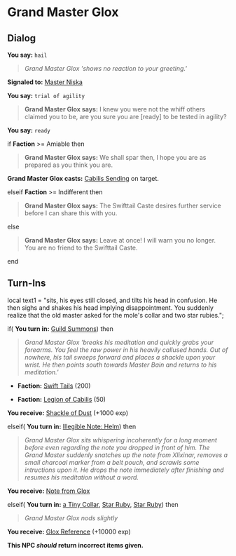 # Grand Master Glox
## Dialog

**You say:** `hail`



>*Grand Master Glox 'shows no reaction to your greeting.'*


**Signaled to:**  [Master Niska](/npc/106097)

**You say:** `trial of agility`



>**Grand Master Glox says:** I knew you were not the whiff others claimed you to be, are you sure you are [ready] to be tested in agility?

**You say:** `ready`



if **Faction** >= Amiable then



>**Grand Master Glox says:** We shall spar then, I hope you are as prepared as you think you are.



**Grand Master Glox casts:** [Cabilis Sending](/spell/2064) on target.


elseif **Faction** >= Indifferent then



>**Grand Master Glox says:** The Swifttail Caste desires further service before I can share this with you.


else



>**Grand Master Glox says:** Leave at once!  I will warn you no longer.  You are no friend to the Swifttail Caste.

end

## Turn-Ins



local text1 = "sits, his eyes still closed, and tilts his head in confusion. He then sighs and shakes his head implying disappointment. You suddenly realize that the old master asked for the mole's collar and two star rubies.";




if( **You turn in:** [Guild Summons](/item/18204)) then 


>*Grand Master Glox 'breaks his meditation and quickly grabs your forearms. You feel the raw power in his heavily callused hands. Out of nowhere, his tail sweeps forward and places a shackle upon your wrist. He then points south towards Master Bain and returns to his meditation.'*


* __Faction:__ [Swift Tails](/faction/444) (200)



* __Faction:__ [Legion of Cabilis](/faction/441) (50)






 **You receive:**  [Shackle of Dust](/item/4190) (+1000 exp)


elseif( **You turn in:** [Illegible Note: Helm](/item/14788)) then


>*Grand Master Glox sits whispering incoherently for a long moment before even regarding the note you dropped in front of him. The Grand Master suddenly snatches up the note from Xlixinar, removes a small charcoal marker from a belt pouch, and scrawls some intructions upon it. He drops the note immediately after finishing and resumes his meditation without a word.*


 **You receive:**  [Note from Glox](/item/18980) 

elseif( **You turn in:** [a Tiny Collar](/item/14782), [Star Ruby](/item/10032), [Star Ruby](/item/10032)) then


>*Grand Master Glox nods slightly*


 **You receive:**  [Glox Reference](/item/14783) (+10000 exp)

**This NPC *should* return incorrect items given.**





